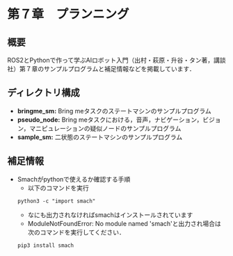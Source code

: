 # 第７章　プランニング
## 概要
ROS2とPythonで作って学ぶAIロボット入門（出村・萩原・升谷・タン著，講談社）第７章のサンプルプログラムと補足情報などを掲載しています．

## ディレクトリ構成

- **bringme_sm:** Bring meタスクのステートマシンのサンプルプログラム
- **pseudo_node:** Bring meタスクにおける，音声，ナビゲーション，ビジョン，マニピュレーションの疑似ノードのサンプルプログラム
- **sample_sm:** 二状態のステートマシンのサンプルプログラム
   
## 補足情報
- Smachがpythonで使えるか確認する手順
   - 以下のコマンドを実行
   ```
   python3 -c "import smach"
   ```
   - なにも出力されなければsmachはインストールされています
   - ModuleNotFoundError: No module named 'smach'と出力され場合は次のコマンドを実行してください．
   ```
   pip3 install smach
   ```
